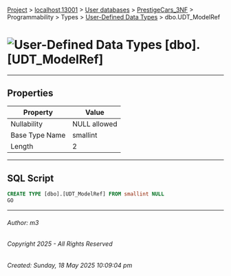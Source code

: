 #### 

[Project](../../../../../../index.md) > [localhost,13001](../../../../../index.md) > [User databases](../../../../index.md) > [PrestigeCars_3NF](../../../index.md) > Programmability > Types > [User-Defined Data Types](User-Defined_Data_Types.md) > dbo.UDT_ModelRef

# ![User-Defined Data Types](../../../../../../Images/UserDefinedDataType32.png) [dbo].[UDT_ModelRef]

---

## <a name="#properties"></a>Properties

| Property | Value |
|---|---|
| Nullability | NULL allowed |
| Base Type Name | smallint |
| Length | 2 |


---

## <a name="#sqlscript"></a>SQL Script

```sql
CREATE TYPE [dbo].[UDT_ModelRef] FROM smallint NULL
GO

```


---

###### Author:  m3

###### Copyright 2025 - All Rights Reserved

###### Created: Sunday, 18 May 2025 10:09:04 pm

